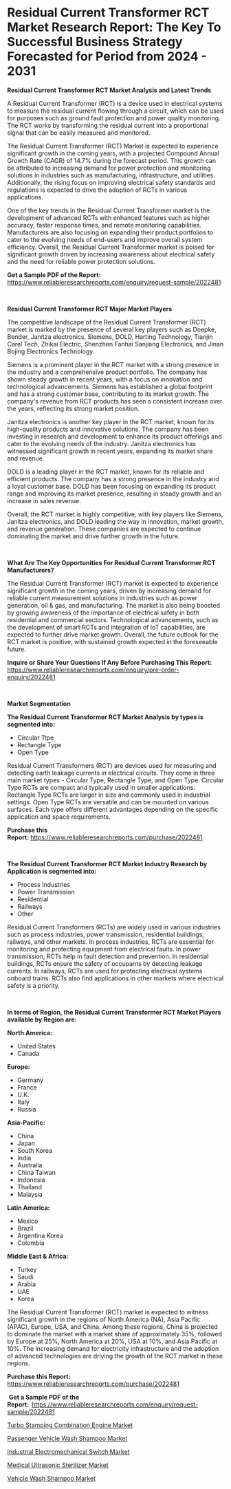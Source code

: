 <p><h1>Residual Current Transformer RCT Market Research Report: The Key To Successful Business Strategy Forecasted for Period from 2024 - 2031</h1></p><p><strong>Residual Current Transformer RCT Market Analysis and Latest Trends</strong></p>
<p><p>A Residual Current Transformer (RCT) is a device used in electrical systems to measure the residual current flowing through a circuit, which can be used for purposes such as ground fault protection and power quality monitoring. The RCT works by transforming the residual current into a proportional signal that can be easily measured and monitored. </p><p>The Residual Current Transformer (RCT) Market is expected to experience significant growth in the coming years, with a projected Compound Annual Growth Rate (CAGR) of 14.7% during the forecast period. This growth can be attributed to increasing demand for power protection and monitoring solutions in industries such as manufacturing, infrastructure, and utilities. Additionally, the rising focus on improving electrical safety standards and regulations is expected to drive the adoption of RCTs in various applications.</p><p>One of the key trends in the Residual Current Transformer market is the development of advanced RCTs with enhanced features such as higher accuracy, faster response times, and remote monitoring capabilities. Manufacturers are also focusing on expanding their product portfolios to cater to the evolving needs of end-users and improve overall system efficiency. Overall, the Residual Current Transformer market is poised for significant growth driven by increasing awareness about electrical safety and the need for reliable power protection solutions.</p></p>
<p><strong>Get a Sample PDF of the Report:&nbsp;</strong> <a href="https://www.reliableresearchreports.com/enquiry/request-sample/2022481">https://www.reliableresearchreports.com/enquiry/request-sample/2022481</a></p>
<p>&nbsp;</p>
<p><strong>Residual Current Transformer RCT Major Market Players</strong></p>
<p><p>The competitive landscape of the Residual Current Transformer (RCT) market is marked by the presence of several key players such as Doepke, Bender, Janitza electronics, Siemens, DOLD, Harting Technology, Tianjin Carel Tech, Zhikai Electric, Shenzhen Fanhai Sanjiang Electronics, and Jinan Bojing Electronics Technology. </p><p>Siemens is a prominent player in the RCT market with a strong presence in the industry and a comprehensive product portfolio. The company has shown steady growth in recent years, with a focus on innovation and technological advancements. Siemens has established a global footprint and has a strong customer base, contributing to its market growth. The company's revenue from RCT products has seen a consistent increase over the years, reflecting its strong market position.</p><p>Janitza electronics is another key player in the RCT market, known for its high-quality products and innovative solutions. The company has been investing in research and development to enhance its product offerings and cater to the evolving needs of the industry. Janitza electronics has witnessed significant growth in recent years, expanding its market share and revenue.</p><p>DOLD is a leading player in the RCT market, known for its reliable and efficient products. The company has a strong presence in the industry and a loyal customer base. DOLD has been focusing on expanding its product range and improving its market presence, resulting in steady growth and an increase in sales revenue.</p><p>Overall, the RCT market is highly competitive, with key players like Siemens, Janitza electronics, and DOLD leading the way in innovation, market growth, and revenue generation. These companies are expected to continue dominating the market and drive further growth in the future.</p></p>
<p>&nbsp;</p>
<p><strong>What Are The Key Opportunities For Residual Current Transformer RCT Manufacturers?</strong></p>
<p><p>The Residual Current Transformer (RCT) market is expected to experience significant growth in the coming years, driven by increasing demand for reliable current measurement solutions in industries such as power generation, oil & gas, and manufacturing. The market is also being boosted by growing awareness of the importance of electrical safety in both residential and commercial sectors. Technological advancements, such as the development of smart RCTs and integration of IoT capabilities, are expected to further drive market growth. Overall, the future outlook for the RCT market is positive, with sustained growth expected in the foreseeable future.</p></p>
<p><strong>Inquire or Share Your Questions If Any Before Purchasing This Report:</strong> <a href="https://www.reliableresearchreports.com/enquiry/pre-order-enquiry/2022481">https://www.reliableresearchreports.com/enquiry/pre-order-enquiry/2022481</a></p>
<p>&nbsp;</p>
<p><strong>Market Segmentation</strong></p>
<p><strong>The Residual Current Transformer RCT Market Analysis by types is segmented into:</strong></p>
<p><ul><li>Circular Ttpe</li><li>Rectangle Type</li><li>Open Type</li></ul></p>
<p><p>Residual Current Transformers (RCT) are devices used for measuring and detecting earth leakage currents in electrical circuits. They come in three main market types - Circular Type, Rectangle Type, and Open Type. Circular Type RCTs are compact and typically used in smaller applications. Rectangle Type RCTs are larger in size and commonly used in industrial settings. Open Type RCTs are versatile and can be mounted on various surfaces. Each type offers different advantages depending on the specific application and space requirements.</p></p>
<p><strong>Purchase this Report:&nbsp;</strong><a href="https://www.reliableresearchreports.com/purchase/2022481">https://www.reliableresearchreports.com/purchase/2022481</a></p>
<p>&nbsp;</p>
<p><strong>The Residual Current Transformer RCT Market Industry Research by Application is segmented into:</strong></p>
<p><ul><li>Process Industries</li><li>Power Transmission</li><li>Residential</li><li>Railways</li><li>Other</li></ul></p>
<p><p>Residual Current Transformers (RCTs) are widely used in various industries such as process industries, power transmission, residential buildings, railways, and other markets. In process industries, RCTs are essential for monitoring and protecting equipment from electrical faults. In power transmission, RCTs help in fault detection and prevention. In residential buildings, RCTs ensure the safety of occupants by detecting leakage currents. In railways, RCTs are used for protecting electrical systems onboard trains. RCTs also find applications in other markets where electrical safety is a priority.</p></p>
<p>&nbsp;</p>
<p><strong>In terms of Region, the Residual Current Transformer RCT Market Players available by Region are:</strong></p>
<p>
    <p> <strong> North America: </strong>
        <ul>
            <li>United States</li>
            <li>Canada</li>
        </ul>
        </p> 
    <p> <strong> Europe: </strong>
        <ul>
            <li>Germany</li>
            <li>France</li>
            <li>U.K.</li>
            <li>Italy</li>
            <li>Russia</li>
        </ul>
        </p> 
    <p> <strong> Asia-Pacific: </strong>
        <ul>
            <li>China</li>
            <li>Japan</li>
            <li>South Korea</li>
            <li>India</li>
            <li>Australia</li>
            <li>China Taiwan</li>
            <li>Indonesia</li>
            <li>Thailand</li>
            <li>Malaysia</li>
        </ul>
        </p> 
    <p> <strong> Latin America: </strong>
        <ul>
            <li>Mexico</li>
            <li>Brazil</li>
            <li>Argentina Korea</li>
            <li>Colombia</li>
        </ul>
        </p> 
    <p> <strong> Middle East & Africa: </strong>
        <ul>
            <li>Turkey</li>
            <li>Saudi</li>
            <li>Arabia</li>
            <li>UAE</li>
            <li>Korea</li>
        </ul>
    </p>
    </p>
<p><p>The Residual Current Transformer (RCT) market is expected to witness significant growth in the regions of North America (NA), Asia Pacific (APAC), Europe, USA, and China. Among these regions, China is projected to dominate the market with a market share of approximately 35%, followed by Europe at 25%, North America at 20%, USA at 10%, and Asia Pacific at 10%. The increasing demand for electricity infrastructure and the adoption of advanced technologies are driving the growth of the RCT market in these regions.</p></p>
<p><strong>Purchase this Report: </strong><a href="https://www.reliableresearchreports.com/purchase/2022481">https://www.reliableresearchreports.com/purchase/2022481</a></p>
<p>&nbsp;<strong>Get a Sample PDF of the Report:&nbsp;&nbsp;</strong><a href="https://www.reliableresearchreports.com/enquiry/request-sample/2022481">https://www.reliableresearchreports.com/enquiry/request-sample/2022481</a></p>
<p><strong></strong></p>
<p><p><a href="https://confirmed-shield-e13.notion.site/Turbo-Stamping-Combination-Engine-Market-Analysis-and-Market-Size-Global-Industry-Overview-Market--c4f50aacc90c4d0ea283f084176812b0">Turbo Stamping Combination Engine Market</a></p><p><a href="https://view.publitas.com/reportprime-1/passenger-vehicle-wash-shampoo-market-offer-valuable-insights-into-market-size-market-share-market-trends-and-projections-spanning-from-2024-to-2031/">Passenger Vehicle Wash Shampoo Market</a></p><p><a href="https://github.com/edytherolanlouisejk1miz0wig/Market-Research-Report-List-1/blob/main/industrial-electromechanical-switch-market.md">Industrial Electromechanical Switch Market</a></p><p><a href="https://funky-papaya-cf4.notion.site/Medical-Ultrasonic-Sterilizer-Market-with-the-goal-of-estimating-the-market-size-and-future-growth-p-7abcb9416de647879275ea9970bacdb2">Medical Ultrasonic Sterilizer Market</a></p><p><a href="https://view.publitas.com/reportprime-1/vehicle-wash-shampoo-market-size-reflecting-a-forecast-till-2031-market-by-type-by-application-and-by-geography/">Vehicle Wash Shampoo Market</a></p></p>